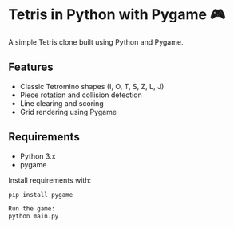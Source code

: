 # Tetris in Python with Pygame 🎮

A simple Tetris clone built using Python and Pygame.

## Features
- Classic Tetromino shapes (I, O, T, S, Z, L, J)
- Piece rotation and collision detection
- Line clearing and scoring
- Grid rendering using Pygame

## Requirements
- Python 3.x
- pygame

Install requirements with:
```bash
pip install pygame

Run the game:
python main.py
